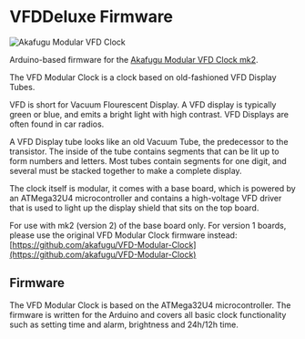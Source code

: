 VFDDeluxe Firmware
==================

![Akafugu Modular VFD Clock](/akafugu/VFD-Modular-Clock/raw/master/vfd.jpg)

Arduino-based firmware for the [Akafugu Modular VFD Clock mk2](http://www.akafugu.jp/posts/products/vfd-modular-clock/).

The VFD Modular Clock is a clock based on old-fashioned VFD Display Tubes.

VFD is short for Vacuum Flourescent Display. A VFD display is typically green or blue, and emits a bright light with high contrast. VFD Displays are often found in car radios.

A VFD Display tube looks like an old Vacuum Tube, the predecessor to the transistor. The inside of the tube contains segments that can be lit up to form numbers and letters. Most tubes contain segments for one digit, and several must be stacked together to make a complete display.

The clock itself is modular, it comes with a base board, which is powered by an ATMega32U4 microcontroller and contains a high-voltage VFD driver that is used to light up the display shield that sits on the top board.

For use with mk2 (version 2) of the base board only. For version 1 boards, please use
the original VFD Modular Clock firmware instead:
[https://github.com/akafugu/VFD-Modular-Clock](https://github.com/akafugu/VFD-Modular-Clock)

Firmware
--------

The VFD Modular Clock is based on the ATMega32U4 microcontroller. The firmware is written for the Arduino and covers all basic clock functionality such as setting time and alarm, brightness and 24h/12h time.
